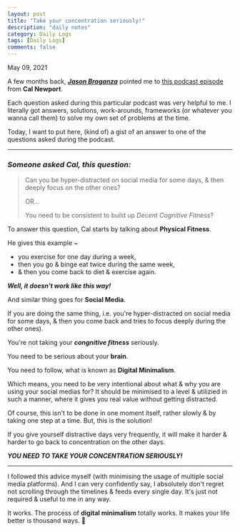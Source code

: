 ```yaml
---
layout: post
title: "Take your concentration seriously!"
description: "daily notes"
category: Daily Logs
tags: [Daily Logs]
comments: false
---
```


May 09, 2021

A few months back, ***[Jason Braganza](https://www.buzzsprout.com/1121972/5519902)*** pointed me to [this podcast episode](https://www.buzzsprout.com/1121972/5519902) from **Cal Newport**. 

Each question asked during this particular podcast was very helpful to me. I literally got answers, solutions, work-arounds, frameworks (or whatever you wanna call them) to solve my own set of problems at the time.

Today, I want to put here, (kind of) a gist of an answer to one of the questions asked during the podcast.<!-- break -->

---

### *Someone asked Cal, this question:*

> Can you be hyper-distracted on social media for some days, & then deeply focus on the other ones?
> 
> OR...
> 
> You need to be consistent to build up *Decent Cognitive Fitness*?

To answer this question, Cal starts by talking about **Physical Fitness**.

He gives this example ~ 

- you exercise for one day during a week,
- then you go & binge eat twice during the same week,
- & then you come back to diet & exercise again.

***Well, it doesn't work like this way!***

And similar thing goes for **Social Media**.

If you are doing the same thing, i.e. you're hyper-distracted on social media for some days, & then you come back and tries to focus deeply during the other ones). 

You're not taking your ***congnitive fitness*** seriously. 

You need to be serious about your **brain**.

You need to follow, what is known as **Digital Minimalism**.

Which means, you need to be very intentional about what & why you are using your social medias for? It should be minimised to a level & utilizied in such a manner, where it gives you real value without getting distracted. 

Of course, this isn't to be done in one moment itself, rather slowly & by taking one step at a time. But, this is the solution!

If you give yourself distractive days very frequently, it will make it harder & harder to go back to concentration on the other days.

***YOU NEED TO TAKE YOUR CONCENTRATION SERIOUSLY!***

---

I followed this advice myself (with minimising the usage of multiple social media platforms). And I can very confidently say, I absolutely don't regret not scrolling through the timelines & feeds every single day. It's just not required & useful to me in any way.

It works. The process of **digital minimalism** totally works. It makes your life better is thousand ways. 🙂

